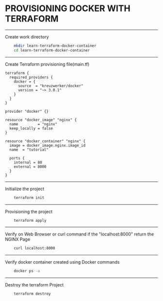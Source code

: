 # PROVISIONING DOCKER WITH TERRAFORM

---

Create work directory

```bash
    mkdir learn-terraform-docker-container
    cd learn-terraform-docker-container
```

---

Create Terraform provisioning file(main.tf)

```hcl
terraform {
  required_providers {
    docker = {
      source  = "kreuzwerker/docker"
      version = "~> 3.0.1"
    }
  }
}

provider "docker" {}

resource "docker_image" "nginx" {
  name         = "nginx"
  keep_locally = false
}

resource "docker_container" "nginx" {
  image = docker_image.nginx.image_id
  name  = "tutorial"

  ports {
    internal = 80
    external = 8000
  }
}
```

---

Initialize the project

```bash
    terraform init
```

---

Provisioning the project

```bash
    terraform apply
```

---

Verify on Web Browser or curl command if the "localhost:8000" return the NGINX Page

```bash
    curl localhost:8000
```

---

Verify docker container created using Docker commands

```bash
    docker ps -a
```

---

Destroy the terraform Project

```bash
    terraform destroy
```
